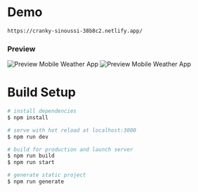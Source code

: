 # Demo

```bash
https://cranky-sinoussi-38b8c2.netlify.app/
```

### Preview

![Preview Mobile Weather App](https://i.ibb.co/fNmpgTK/1.png)
![Preview Mobile Weather App](https://i.ibb.co/m9W14Y5/2.png)

# Build Setup

```bash
# install dependencies
$ npm install

# serve with hot reload at localhost:3000
$ npm run dev

# build for production and launch server
$ npm run build
$ npm run start

# generate static project
$ npm run generate
```

